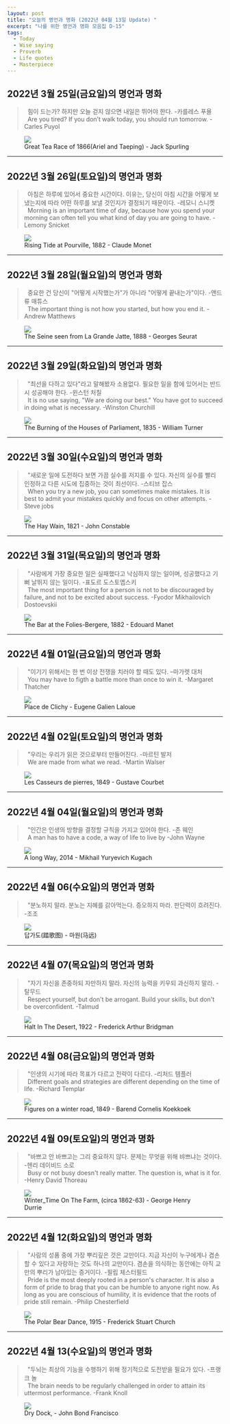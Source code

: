 ```yaml
---
layout: post
title: "오늘의 명언과 명화 (2022년 04월 13일 Update) "
excerpt: "나를 위한 명언과 명화 모음집 D-15"
tags: 
  - Today
  - Wise saying
  - Proverb
  - Life quotes
  - Masterpiece
---
```

## 2022년 3월 25일(금요일)의 명언과 명화

> &nbsp; 힘이 드는가? 하지만 오늘 걷지 않으면 내일은 뛰어야 한다. -카를레스 푸욜 <br/> 
&nbsp; Are you tired? If you don’t walk today, you should run tomorrow. -Carles Puyol

<figure>
    <a href="/images/Wise-Masterpiece/Jack_Spurling_1.jpg"><img src="/images/Wise-Masterpiece/Jack_Spurling_1.jpg"></a>
    <figcaption> Great Tea Race of 1866(Ariel and Taeping) - Jack Spurling </figcaption>
</figure>

---

## 2022년 3월 26일(토요일)의 명언과 명화

> &nbsp; 아침은 하루에 있어서 중요한 시간이다. 이유는, 당신이 아침 시간을 어떻게 보냈는지에 따라 어떤 하루를 보낼 것인지가 결정되기 때문이다. -레모니 스니켓 <br/> 
&nbsp; Morning is an important time of day, because how you spend your morning can often tell you what kind of day you are going to have. -Lemony Snicket

<figure>
    <a href="/images/Wise-Masterpiece/Claude_Monet_1.jpg"><img src="/images/Wise-Masterpiece/Claude_Monet_1.jpg"></a>
    <figcaption> Rising Tide at Pourville, 1882 - Claude Monet </figcaption>
</figure>

---

## 2022년 3월 28일(월요일)의 명언과 명화

> &nbsp; 중요한 건 당신이 "어떻게 시작했는가"가 아니라 "어떻게 끝내는가"이다. -앤드류 매튜스 <br/> 
&nbsp; The important thing is not how you started, but how you end it. -Andrew Matthews

<figure>
    <a href="/images/Wise-Masterpiece/Georges_Seurat_1.jpg"><img src="/images/Wise-Masterpiece/Georges_Seurat_1.jpg"></a>
    <figcaption> The Seine seen from La Grande Jatte, 1888 - Georges Seurat </figcaption>
</figure>

---

## 2022년 3월 29일(화요일)의 명언과 명화

> &nbsp; "최선을 다하고 있다"라고 말해봤자 소용없다. 필요한 일을 함에 있어서는 반드시 성공해야 한다. -윈스턴 처칠 <br/>
&nbsp; It is no use saying, "We are doing our best." You have got to succeed in doing what is necessary. -Winston Churchill

<figure>
    <a href="/images/Wise-Masterpiece/William_Turner_1.jpg"><img src="/images/Wise-Masterpiece/William_Turner_1.jpg"></a>
    <figcaption> The Burning of the Houses of Parliament, 1835 - William Turner </figcaption>
</figure>

---

## 2022년 3월 30일(수요일)의 명언과 명화

> &nbsp; "새로운 일에 도전하다 보면 가끔 실수를 저지를 수 있다. 자신의 실수를 빨리 인정하고 다른 시도에 집중하는 것이 최선이다. -스티브 잡스 <br/>
&nbsp; When you try a new job, you can sometimes make mistakes. It is best to admit your mistakes quickly and focus on other attempts. -Steve jobs

<figure>
    <a href="/images/Wise-Masterpiece/John_Constable_1.jpg"><img src="/images/Wise-Masterpiece/John_Constable_1.jpg"></a>
    <figcaption> The Hay Wain, 1821 - John Constable </figcaption>
</figure>

---

## 2022년 3월 31일(목요일)의 명언과 명화

> &nbsp; "사람에게 가장 중요한 일은 실패했다고 낙심하지 않는 일이며, 성공했다고 기뻐 날뛰지 않는 일이다. -표도르 도스토옙스키 <br/>
&nbsp; The most important thing for a person is not to be discouraged by failure, and not to be excited about success. -Fyodor Mikhailovich Dostoevskii

<figure>
    <a href="/images/Wise-Masterpiece/Edouard_Manet_1.jpg"><img src="/images/Wise-Masterpiece/Edouard_Manet_1.jpg"></a>
    <figcaption> The Bar at the Folies-Bergere, 1882 - Edouard Manet </figcaption>
</figure>

---

## 2022년 4월 01일(금요일)의 명언과 명화

> &nbsp; "이기기 위해서는 한 번 이상 전쟁을 치러야 할 때도 있다. –마가렛 대처 <br/>
&nbsp; You may have to figth a battle more than once to win it. -Margaret Thatcher

<figure>
    <a href="/images/Wise-Masterpiece/Eugene_Galien_Laloue_1.jpg"><img src="/images/Wise-Masterpiece/Eugene_Galien_Laloue_1.jpg"></a>
    <figcaption> Place de Clichy - Eugene Galien Laloue </figcaption>
</figure>

---

## 2022년 4월 02일(토요일)의 명언과 명화

> &nbsp; "우리는 우리가 읽은 것으로부터 만들어진다. -마르틴 발저 <br/>
&nbsp; We are made from what we read. -Martin Walser

<figure>
    <a href="/images/Wise-Masterpiece/Gustave_Courbet_1.jpg"><img src="/images/Wise-Masterpiece/Gustave_Courbet_1.jpg"></a>
    <figcaption> Les Casseurs de pierres, 1849 - Gustave Courbet </figcaption>
</figure>

---

## 2022년 4월 04일(월요일)의 명언과 명화

> &nbsp; "인간은 인생의 방향을 결정할 규칙을 가지고 있어야 한다. -존 웨인 <br/>
&nbsp; A man has to have a code, a way of life to live by -John Wayne

<figure>
    <a href="/images/Wise-Masterpiece/Mikhail_Yuryevich_Kugach_1.jpg"><img src="/images/Wise-Masterpiece/Mikhail_Yuryevich_Kugach_1.jpg"></a>
    <figcaption> A long Way, 2014 - Mikhail Yuryevich Kugach </figcaption>
</figure>

---

## 2022년 4월 06(수요일)의 명언과 명화

> &nbsp; "분노하지 말라. 분노는 지혜를 갉아먹는다. 증오하지 마라. 판단력이 흐려진다. -조조 <br/>

<figure>
    <a href="/images/Wise-Masterpiece/Ma_Yuan_1.jpg"><img src="/images/Wise-Masterpiece/Ma_Yuan_1.jpg"></a>
    <figcaption> 답가도(踏歌图) - 마원(马远) </figcaption>
</figure>

---

## 2022년 4월 07(목요일)의 명언과 명화

> &nbsp; "자기 자신을 존중하되 자만하지 말라. 자신의 능력을 키우되 과신하지 말라. -탈무드 <br/>
&nbsp; Respect yourself, but don't be arrogant. Build your skills, but don't be overconfident. -Talmud

<figure>
    <a href="/images/Wise-Masterpiece/Frederick_Arthur_Bridgman_1.jpg"><img src="/images/Wise-Masterpiece/Frederick_Arthur_Bridgman_1.jpg"></a>
    <figcaption> Halt In The Desert, 1922 - Frederick Arthur Bridgman </figcaption>
</figure>

---

## 2022년 4월 08(금요일)의 명언과 명화

> &nbsp; "인생의 시기에 따라 목표가 다르고 전략이 다르다. -리처드 템플러 <br/>
&nbsp; Different goals and strategies are different depending on the time of life. -Richard Templar

<figure>
    <a href="/images/Wise-Masterpiece/Barend_Cornelis_Koekkoek_1.jpg"><img src="/images/Wise-Masterpiece/Barend_Cornelis_Koekkoek_1.jpg"></a>
    <figcaption> Figures on a winter road, 1849 - Barend Cornelis Koekkoek </figcaption>
</figure>

---

## 2022년 4월 09(토요일)의 명언과 명화

> &nbsp; "바쁘고 안 바쁘고는 그리 중요하지 않다. 문제는 무엇을 위해 뱌쁘냐는 것이다. -헨리 데이비드 소로 <br/>
&nbsp; Busy or not busy doesn't really matter. The question is, what is it for. -Henry David Thoreau

<figure>
    <a href="/images/Wise-Masterpiece/George_Henry_Durrie_1.jpg"><img src="/images/Wise-Masterpiece/George_Henry_Durrie_1.jpg"></a>
    <figcaption> Winter_Time On The Farm, (circa 1862-63) - George Henry Durrie </figcaption>
</figure>

---

## 2022년 4월 12(화요일)의 명언과 명화

> &nbsp; "사람의 성품 중에 가장 뿌리깊은 것은 교만이다. 지금 자신이 누구에게나 겸손할 수 있다고 자랑하는 것도 하나의 교만이다. 겸손을 의식하는 동안에는 아직 교만의 뿌리가 남아있는 증거이다. -필립 체스터필드 <br/>
&nbsp; Pride is the most deeply rooted in a person's character. It is also a form of pride to brag that you can be humble to anyone right now. As long as you are conscious of humility, it is evidence that the roots of pride still remain. -Philip Chesterfield

<figure>
    <a href="/images/Wise-Masterpiece/Frederick_Stuart_Church_1.jpg"><img src="/images/Wise-Masterpiece/Frederick_Stuart_Church_1.jpg"></a>
    <figcaption> The Polar Bear Dance, 1915 - Frederick Stuart Church </figcaption>
</figure>

---

## 2022년 4월 13(수요일)의 명언과 명화

> &nbsp; "두뇌는 최상의 기능을 수행하기 위해 정기적으로 도전받을 필요가 있다. -프랭크 놀 <br/>
&nbsp; The brain needs to be regularly challenged in order to attain its uttermost performance. -Frank Knoll

<figure>
    <a href="/images/Wise-Masterpiece/John_Bond_Francisco_1.jpg"><img src="/images/Wise-Masterpiece/John_Bond_Francisco_1.jpg"></a>
    <figcaption> Dry Dock, - John Bond Francisco </figcaption>
</figure>
